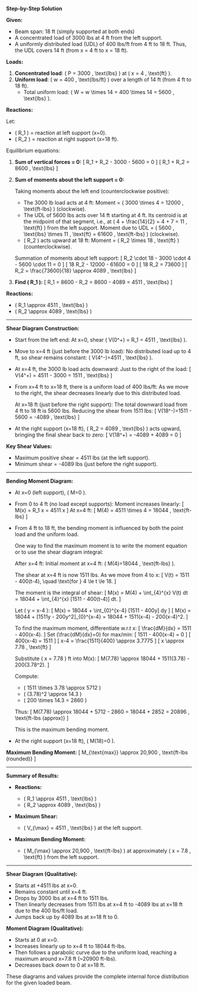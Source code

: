 **Step-by-Step Solution**

**Given:**

- Beam span: 18 ft (simply supported at both ends)
- A concentrated load of 3000 lbs at 4 ft from the left support.
- A uniformly distributed load (UDL) of 400 lbs/ft from 4 ft to 18 ft. Thus, the UDL covers 14 ft (from x = 4 ft to x = 18 ft).

**Loads:**

1. **Concentrated load**: \( P = 3000 \, \text{lbs} \) at \( x = 4 \, \text{ft} \).
2. **Uniform load**: \( w = 400 \, \text{lbs/ft} \) over a length of 14 ft (from 4 ft to 18 ft).
   - Total uniform load: \( W = w \times 14 = 400 \times 14 = 5600 \, \text{lbs} \).

**Reactions:**

Let:
- \( R_1 \) = reaction at left support (x=0).
- \( R_2 \) = reaction at right support (x=18 ft).

Equilibrium equations:

1. **Sum of vertical forces = 0:**
   \[
   R_1 + R_2 - 3000 - 5600 = 0
   \]
   \[
   R_1 + R_2 = 8600 \, \text{lbs}
   \]

2. **Sum of moments about the left support = 0:**

   Taking moments about the left end (counterclockwise positive):

   - The 3000 lb load acts at 4 ft: Moment = \( 3000 \times 4 = 12000 \, \text{ft-lbs} \) (clockwise).
   - The UDL of 5600 lbs acts over 14 ft starting at 4 ft. Its centroid is at the midpoint of that segment, i.e., at \( 4 + \frac{14}{2} = 4 + 7 = 11 \, \text{ft} \) from the left support. Moment due to UDL = \( 5600 \, \text{lbs} \times 11 \, \text{ft} = 61600 \, \text{ft-lbs} \) (clockwise).
   - \( R_2 \) acts upward at 18 ft: Moment = \( R_2 \times 18 \, \text{ft} \) (counterclockwise).

   Summation of moments about left support:
   \[
   R_2 \cdot 18 - 3000 \cdot 4 - 5600 \cdot 11 = 0
   \]
   \[
   18 R_2 - 12000 - 61600 = 0
   \]
   \[
   18 R_2 = 73600
   \]
   \[
   R_2 = \frac{73600}{18} \approx 4089 \, \text{lbs}
   \]

3. **Find \( R_1 \):**
   \[
   R_1 = 8600 - R_2 = 8600 - 4089 = 4511 \, \text{lbs}
   \]

**Reactions:**
- \( R_1 \approx 4511 \, \text{lbs} \)
- \( R_2 \approx 4089 \, \text{lbs} \)

---

**Shear Diagram Construction:**

- Start from the left end:
  At x=0, shear \( V(0^+) = R_1 = 4511 \, \text{lbs} \).

- Move to x=4 ft (just before the 3000 lb load):
  No distributed load up to 4 ft, so shear remains constant:
  \( V(4^-)=4511 \, \text{lbs} \).

- At x=4 ft, the 3000 lb load acts downward:
  Just to the right of the load:
  \[
  V(4^+) = 4511 - 3000 = 1511 \, \text{lbs}
  \]

- From x=4 ft to x=18 ft, there is a uniform load of 400 lbs/ft:
  As we move to the right, the shear decreases linearly due to this distributed load.

  At x=18 ft (just before the right support):
  The total downward load from 4 ft to 18 ft is 5600 lbs. Reducing the shear from 1511 lbs:
  \[
  V(18^-)=1511 - 5600 = -4089 \, \text{lbs}
  \]

- At the right support (x=18 ft), \( R_2 = 4089 \, \text{lbs} \) acts upward, bringing the final shear back to zero:
  \[
  V(18^+) = -4089 + 4089 = 0
  \]

**Key Shear Values:**
- Maximum positive shear = 4511 lbs (at the left support).
- Minimum shear = -4089 lbs (just before the right support).

---

**Bending Moment Diagram:**

- At x=0 (left support), \( M=0 \).

- From 0 to 4 ft (no load except supports):
  Moment increases linearly:
  \[
  M(x) = R_1 x = 4511 x
  \]
  At x=4 ft:
  \[
  M(4) = 4511 \times 4 = 18044 \, \text{ft-lbs}
  \]

- From 4 ft to 18 ft, the bending moment is influenced by both the point load and the uniform load.

  One way to find the maximum moment is to write the moment equation or to use the shear diagram integral:

  After x=4 ft:
  Initial moment at x=4 ft: \( M(4)=18044 \, \text{ft-lbs} \).

  The shear at x=4 ft is now 1511 lbs. As we move from 4 to x:
  \[
  V(t) = 1511 - 400(t-4), \quad \text{for } 4 \le t \le 18.
  \]

  The moment is the integral of shear:
  \[
  M(x) = M(4) + \int_{4}^{x} V(t) dt
  = 18044 + \int_{4}^{x} [1511 - 400(t-4)] dt.
  \]

  Let \( y = x-4 \):
  \[
  M(x) = 18044 + \int_{0}^{x-4} [1511 - 400y] dy
  \]
  \[
  M(x) = 18044 + [1511y - 200y^2]_{0}^{x-4}
  = 18044 + 1511(x-4) - 200(x-4)^2.
  \]

  To find the maximum moment, differentiate w.r.t x:
  \[
  \frac{dM}{dx} = 1511 - 400(x-4).
  \]
  Set \(\frac{dM}{dx}=0\) for max/min:
  \[
  1511 - 400(x-4) = 0
  \]
  \[
  400(x-4) = 1511
  \]
  \[
  x-4 = \frac{1511}{400} \approx 3.7775
  \]
  \[
  x \approx 7.78 \, \text{ft}
  \]

  Substitute \( x = 7.78 \) ft into M(x):
  \[
  M(7.78) \approx 18044 + 1511(3.78) - 200(3.78^2).
  \]

  Compute:
  - \( 1511 \times 3.78 \approx 5712 \)
  - \( (3.78)^2 \approx 14.3 \)
  - \( 200 \times 14.3 = 2860 \)

  Thus:
  \[
  M(7.78) \approx 18044 + 5712 - 2860 = 18044 + 2852 = 20896 \, \text{ft-lbs (approx)}
  \]

  This is the maximum bending moment.

- At the right support (x=18 ft), \( M(18)=0 \).

**Maximum Bending Moment:**
\[
M_{\text{max}} \approx 20,900 \, \text{ft-lbs (rounded)}
\]

---

**Summary of Results:**

- **Reactions:**
  - \( R_1 \approx 4511 \, \text{lbs} \)
  - \( R_2 \approx 4089 \, \text{lbs} \)

- **Maximum Shear:**
  - \( V_{\max} = 4511 \, \text{lbs} \) at the left support.

- **Maximum Bending Moment:**
  - \( M_{\max} \approx 20,900 \, \text{ft-lbs} \) at approximately \( x = 7.8 \, \text{ft} \) from the left support.

---

**Shear Diagram (Qualitative):**
- Starts at +4511 lbs at x=0.
- Remains constant until x=4 ft.
- Drops by 3000 lbs at x=4 ft to 1511 lbs.
- Then linearly decreases from 1511 lbs at x=4 ft to -4089 lbs at x=18 ft due to the 400 lbs/ft load.
- Jumps back up by 4089 lbs at x=18 ft to 0.

**Moment Diagram (Qualitative):**
- Starts at 0 at x=0.
- Increases linearly up to x=4 ft to 18044 ft-lbs.
- Then follows a parabolic curve due to the uniform load, reaching a maximum around x=7.8 ft (~20900 ft-lbs).
- Decreases back down to 0 at x=18 ft.

These diagrams and values provide the complete internal force distribution for the given loaded beam.
